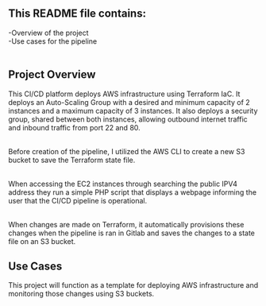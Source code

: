 <br>

## This README file contains:
-Overview of the project <br>
-Use cases for the pipeline<br><br>

## Project Overview
This CI/CD platform deploys AWS infrastructure using Terraform IaC. It deploys an Auto-Scaling Group with a desired and minimum capacity of 2 instances and a maximum capacity of 3 instances. It also deploys a security group, shared between both instances, allowing outbound internet traffic and inbound traffic from port 22 and 80.<br><br>

Before creation of the pipeline, I utilized the AWS CLI to create a new S3 bucket to save the Terraform state file.<br><br>
 

When accessing the EC2 instances through searching the public IPV4 address they run a simple PHP script that displays a webpage informing the user that the CI/CD pipeline is operational. <br><br>

When changes are made on Terraform, it automatically provisions these changes when the pipeline is ran in Gitlab and saves the changes to a state file on an S3 bucket.

## Use Cases
This project will function as a template for deploying AWS infrastructure and monitoring those changes using S3 buckets.  